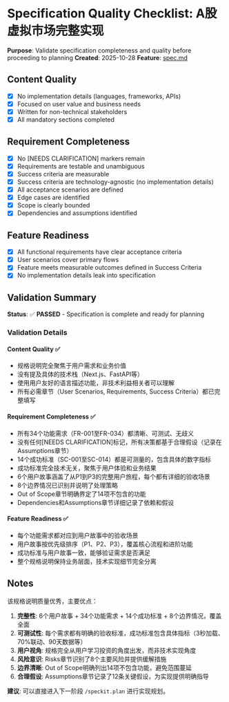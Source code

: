 # Specification Quality Checklist: A股虚拟市场完整实现

**Purpose**: Validate specification completeness and quality before proceeding to planning
**Created**: 2025-10-28
**Feature**: [spec.md](../spec.md)

## Content Quality

- [x] No implementation details (languages, frameworks, APIs)
- [x] Focused on user value and business needs
- [x] Written for non-technical stakeholders
- [x] All mandatory sections completed

## Requirement Completeness

- [x] No [NEEDS CLARIFICATION] markers remain
- [x] Requirements are testable and unambiguous
- [x] Success criteria are measurable
- [x] Success criteria are technology-agnostic (no implementation details)
- [x] All acceptance scenarios are defined
- [x] Edge cases are identified
- [x] Scope is clearly bounded
- [x] Dependencies and assumptions identified

## Feature Readiness

- [x] All functional requirements have clear acceptance criteria
- [x] User scenarios cover primary flows
- [x] Feature meets measurable outcomes defined in Success Criteria
- [x] No implementation details leak into specification

## Validation Summary

**Status**: ✅ **PASSED** - Specification is complete and ready for planning

### Validation Details

#### Content Quality ✅
- 规格说明完全聚焦于用户需求和业务价值
- 没有提及具体的技术栈（Next.js、FastAPI等）
- 使用用户友好的语言描述功能，非技术利益相关者可以理解
- 所有必需章节（User Scenarios, Requirements, Success Criteria）都已完整填写

#### Requirement Completeness ✅
- 所有34个功能需求（FR-001至FR-034）都清晰、可测试、无歧义
- 没有任何[NEEDS CLARIFICATION]标记，所有决策都基于合理假设（记录在Assumptions章节）
- 14个成功标准（SC-001至SC-014）都是可测量的，包含具体的数字指标
- 成功标准完全技术无关，聚焦于用户体验和业务结果
- 6个用户故事涵盖了从P1到P3的完整用户旅程，每个都有详细的验收场景
- 8个边界情况已识别并说明了处理策略
- Out of Scope章节明确界定了14项不包含的功能
- Dependencies和Assumptions章节详细记录了依赖和假设

#### Feature Readiness ✅
- 每个功能需求都对应到用户故事中的验收场景
- 用户故事按优先级排序（P1、P2、P3），覆盖核心流程和进阶功能
- 成功标准与用户故事一致，能够验证需求是否满足
- 整个规格说明保持业务层面，技术实现细节完全分离

## Notes

该规格说明质量优秀，主要优点：

1. **完整性**: 6个用户故事 + 34个功能需求 + 14个成功标准 + 8个边界情况，覆盖全面
2. **可测试性**: 每个需求都有明确的验收标准，成功标准包含具体指标（3秒加载、70%联动、90天数据等）
3. **用户视角**: 规格完全从用户学习投资的角度出发，而非技术实现角度
4. **风险意识**: Risks章节识别了8个主要风险并提供缓解措施
5. **边界清晰**: Out of Scope明确列出14项不包含功能，避免范围蔓延
6. **合理假设**: Assumptions章节记录了12条关键假设，为实现提供明确指导

**建议**: 可以直接进入下一阶段 `/speckit.plan` 进行实现规划。
